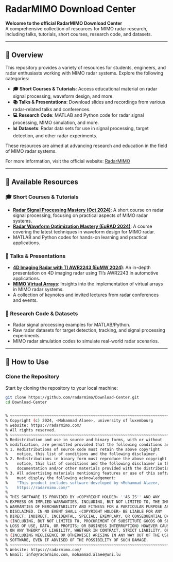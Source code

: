 # RadarMIMO Download Center  
**Welcome to the official RadarMIMO Download Center**  
A comprehensive collection of resources for MIMO radar research, including talks, tutorials, short courses, research code, and datasets.  

---

## 🚀 Overview  
This repository provides a variety of resources for students, engineers, and radar enthusiasts working with MIMO radar systems. Explore the following categories:

- **🎓 Short Courses & Tutorials**: Access educational material on radar signal processing, waveform design, and more.  
- **📚 Talks & Presentations**: Download slides and recordings from various radar-related talks and conferences.  
- **💻 Research Code**: MATLAB and Python code for radar signal processing, MIMO simulation, and more.  
- **📊 Datasets**: Radar data sets for use in signal processing, target detection, and other radar experiments.  

These resources are aimed at advancing research and education in the field of MIMO radar systems.

For more information, visit the official website: [RadarMIMO](https://radarmimo.com/)

---

## 📂 Available Resources

### 🎓 Short Courses & Tutorials
- **[Radar Signal Processing Mastery (Oct 2024)](https://radarmimo.com/short-course)**: A short course on radar signal processing, focusing on practical aspects of MIMO radar systems.  
- **[Radar Waveform Optimization Mastery (EuRAD 2024)](https://radarmimo.com/waveform-optimization)**: A course covering the latest techniques in waveform design for MIMO radar.  
- MATLAB and Python codes for hands-on learning and practical applications.

### 📑 Talks & Presentations
- **[4D Imaging Radar with TI AWR2243 (EuMW 2024)](https://radarmimo.com/4d-imaging-automotive-mimo-radar/)**: An in-depth presentation on 4D imaging radar using TI’s AWR2243 in automotive applications.  
- **[MIMO Virtual Arrays](https://radarmimo.com/mimo-virtual-array/)**: Insights into the implementation of virtual arrays in MIMO radar systems.  
- A collection of keynotes and invited lectures from radar conferences and events.

### 🧬 Research Code & Datasets
- Radar signal processing examples for MATLAB/Python.  
- Raw radar datasets for target detection, tracking, and signal processing experiments.  
- MIMO radar simulation codes to simulate real-world radar scenarios.

---

## 🚀 How to Use

### Clone the Repository  
Start by cloning the repository to your local machine:
```bash
git clone https://github.com/radarmimo/Download-Center.git
cd Download-Center


% ~~~~~~~~~~~~~~~~~~~~~~~~~~~~~~~~~~~~~~~~~~~~~~~~~~~~~~~~~~~~~~~~~~~~~~~~~
% Copyright (c) 2024, <Mohammad Alaee>, university of luxembourg
% website: https://radarmimo.com/
% All rights reserved.
% ~~~~~~~~~~~~~~~~~~~~~~~~~~~~~~~~~~~~~~~~~~~~~~~~~~~~~~~~~~~~~~~~~~~~~~~~~
% Redistribution and use in source and binary forms, with or without
% modification, are permitted provided that the following conditions are met:
% 1. Redistributions of source code must retain the above copyright
%    notice, this list of conditions and the following disclaimer.
% 2. Redistributions in binary form must reproduce the above copyright
%    notice, this list of conditions and the following disclaimer in the
%    documentation and/or other materials provided with the distribution.
% 3. All advertising materials mentioning features or use of this software
%    must display the following acknowledgement:
%    "This product includes software developed by <Mohammad Alaee>,
%    https://radarmimo.com/"
%
% THIS SOFTWARE IS PROVIDED BY <COPYRIGHT HOLDER> ''AS IS'' AND ANY
% EXPRESS OR IMPLIED WARRANTIES, INCLUDING, BUT NOT LIMITED TO, THE IMPLIED
% WARRANTIES OF MERCHANTABILITY AND FITNESS FOR A PARTICULAR PURPOSE ARE
% DISCLAIMED. IN NO EVENT SHALL <COPYRIGHT HOLDER> BE LIABLE FOR ANY
% DIRECT, INDIRECT, INCIDENTAL, SPECIAL, EXEMPLARY, OR CONSEQUENTIAL DAMAGES
% (INCLUDING, BUT NOT LIMITED TO, PROCUREMENT OF SUBSTITUTE GOODS OR SERVICES;
% LOSS OF USE, DATA, OR PROFITS; OR BUSINESS INTERRUPTION) HOWEVER CAUSED AND
% ON ANY THEORY OF LIABILITY, WHETHER IN CONTRACT, STRICT LIABILITY, OR TORT
% (INCLUDING NEGLIGENCE OR OTHERWISE) ARISING IN ANY WAY OUT OF THE USE OF THIS
% SOFTWARE, EVEN IF ADVISED OF THE POSSIBILITY OF SUCH DAMAGE.
% ~~~~~~~~~~~~~~~~~~~~~~~~~~~~~~~~~~~~~~~~~~~~~~~~~~~~~~~~~~~~~~~~~~~~~~~~~
% Website: https://radarmimo.com/
% Email: info@radarmimo.com, mohammad.alaee@uni.lu

